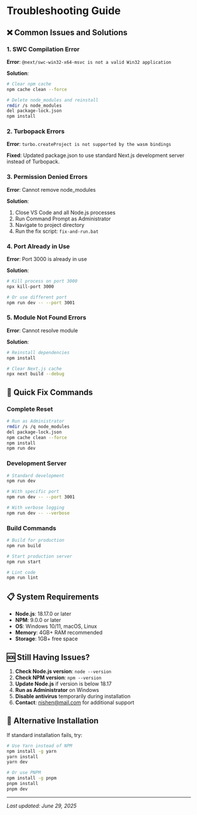 # Troubleshooting Guide

## ❌ Common Issues and Solutions

### 1. SWC Compilation Error
**Error**: `@next/swc-win32-x64-msvc is not a valid Win32 application`

**Solution**:
```bash
# Clear npm cache
npm cache clean --force

# Delete node_modules and reinstall
rmdir /s node_modules
del package-lock.json
npm install
```

### 2. Turbopack Errors
**Error**: `turbo.createProject is not supported by the wasm bindings`

**Fixed**: Updated package.json to use standard Next.js development server instead of Turbopack.

### 3. Permission Denied Errors
**Error**: Cannot remove node_modules

**Solution**:
1. Close VS Code and all Node.js processes
2. Run Command Prompt as Administrator
3. Navigate to project directory
4. Run the fix script: `fix-and-run.bat`

### 4. Port Already in Use
**Error**: Port 3000 is already in use

**Solution**:
```bash
# Kill process on port 3000
npx kill-port 3000

# Or use different port
npm run dev -- --port 3001
```

### 5. Module Not Found Errors
**Error**: Cannot resolve module

**Solution**:
```bash
# Reinstall dependencies
npm install

# Clear Next.js cache
npx next build --debug
```

## 🔧 Quick Fix Commands

### Complete Reset
```bash
# Run as Administrator
rmdir /s /q node_modules
del package-lock.json
npm cache clean --force
npm install
npm run dev
```

### Development Server
```bash
# Standard development
npm run dev

# With specific port
npm run dev -- --port 3001

# With verbose logging
npm run dev -- --verbose
```

### Build Commands
```bash
# Build for production
npm run build

# Start production server
npm run start

# Lint code
npm run lint
```

## 📋 System Requirements

- **Node.js**: 18.17.0 or later
- **NPM**: 9.0.0 or later
- **OS**: Windows 10/11, macOS, Linux
- **Memory**: 4GB+ RAM recommended
- **Storage**: 1GB+ free space

## 🆘 Still Having Issues?

1. **Check Node.js version**: `node --version`
2. **Check NPM version**: `npm --version`
3. **Update Node.js** if version is below 18.17
4. **Run as Administrator** on Windows
5. **Disable antivirus** temporarily during installation
6. **Contact**: nishen@mail.com for additional support

## 📖 Alternative Installation

If standard installation fails, try:

```bash
# Use Yarn instead of NPM
npm install -g yarn
yarn install
yarn dev

# Or use PNPM
npm install -g pnpm
pnpm install
pnpm dev
```

---

*Last updated: June 29, 2025*